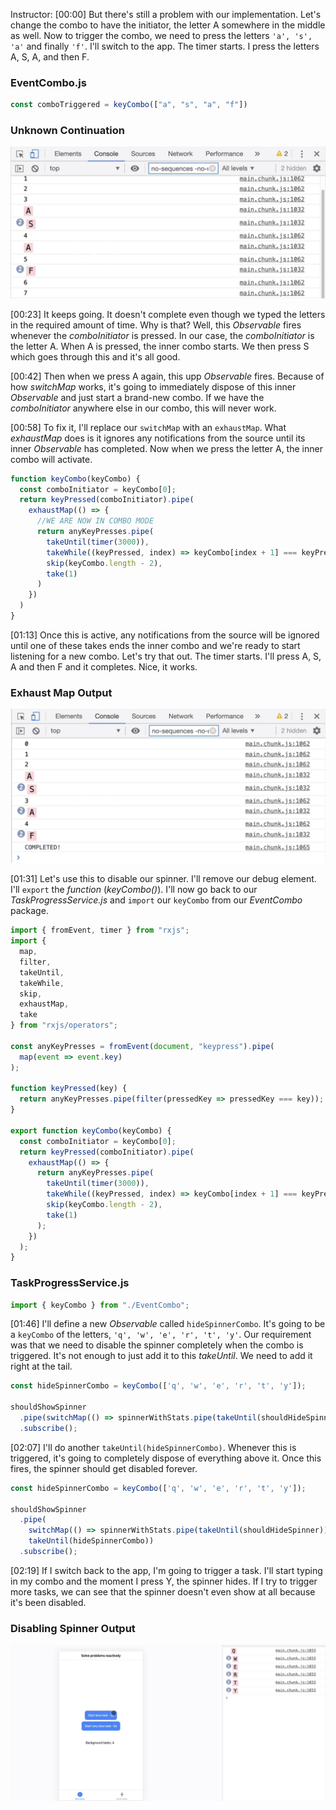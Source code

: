 Instructor: [00:00] But there's still a problem with our implementation. Let's change the combo to have the initiator, the letter A somewhere in the middle as well. Now to trigger the combo, we need to press the letters `'a', 's', 'a'` and finally `'f'`. I'll switch to the app. The timer starts. I press the letters A, S, A, and then F.

### EventCombo.js
```js
const comboTriggered = keyCombo(["a", "s", "a", "f"])
```

### Unknown Continuation
![Unknown Continuation](../images/egghead-use-exhaustmap-to-wait-for-open-combos-to-finish-before-starting-new-ones-unknown-continuation.png)

[00:23] It keeps going. It doesn't complete even though we typed the letters in the required amount of time. Why is that? Well, this *Observable* fires whenever the *comboInitiator* is pressed. In our case, the *comboInitiator* is the letter A. When A is pressed, the inner combo starts. We then press S which goes through this and it's all good.

[00:42] Then when we press A again, this upp *Observable* fires. Because of how *switchMap* works, it's going to immediately dispose of this inner *Observable* and just start a brand-new combo. If we have the *comboInitiator* anywhere else in our combo, this will never work.

[00:58] To fix it, I'll replace our `switchMap` with an `exhaustMap`. What *exhaustMap* does is it ignores any notifications from the source until its inner *Observable* has completed. Now when we press the letter A, the inner combo will activate.

```js
function keyCombo(keyCombo) {
  const comboInitiator = keyCombo[0];
  return keyPressed(comboInitiator).pipe(
    exhaustMap(() => {
      //WE ARE NOW IN COMBO MODE
      return anyKeyPresses.pipe(
        takeUntil(timer(3000)),
        takeWhile((keyPressed, index) => keyCombo[index + 1] === keyPressed),
        skip(keyCombo.length - 2),
        take(1)
      )
    })
  )
}
```

[01:13] Once this is active, any notifications from the source will be ignored until one of these takes ends the inner combo and we're ready to start listening for a new combo. Let's try that out. The timer starts. I'll press A, S, A and then F and it completes. Nice, it works.

### Exhaust Map Output
![Exhaust Map Output](../images/egghead-use-exhaustmap-to-wait-for-open-combos-to-finish-before-starting-new-ones-exhaust-map-output.png)

[01:31] Let's use this to disable our spinner. I'll remove our debug element. I'll `export` the *function* (*keyCombo()*). I'll now go back to our *TaskProgressService.js* and `import` our `keyCombo` from our *EventCombo* package.

```js
import { fromEvent, timer } from "rxjs";
import {
  map,
  filter,
  takeUntil,
  takeWhile,
  skip,
  exhaustMap,
  take
} from "rxjs/operators";

const anyKeyPresses = fromEvent(document, "keypress").pipe(
  map(event => event.key)
);

function keyPressed(key) {
  return anyKeyPresses.pipe(filter(pressedKey => pressedKey === key));
}

export function keyCombo(keyCombo) {
  const comboInitiator = keyCombo[0];
  return keyPressed(comboInitiator).pipe(
    exhaustMap(() => {
      return anyKeyPresses.pipe(
        takeUntil(timer(3000)),
        takeWhile((keyPressed, index) => keyCombo[index + 1] === keyPressed),
        skip(keyCombo.length - 2),
        take(1)
      );
    })
  );
}
```

### TaskProgressService.js
```js
import { keyCombo } from "./EventCombo";
```

[01:46] I'll define a new *Observable* called `hideSpinnerCombo`. It's going to be a `keyCombo` of the letters, `'q', 'w', 'e', 'r', 't', 'y'`. Our requirement was that we need to disable the spinner completely when the combo is triggered. It's not enough to just add it to this *takeUntil*. We need to add it right at the tail.

```js
const hideSpinnerCombo = keyCombo(['q', 'w', 'e', 'r', 't', 'y']);

shouldShowSpinner
  .pipe(switchMap(() => spinnerWithStats.pipe(takeUntil(shouldHideSpinner))))
  .subscribe();
```

[02:07] I'll do another `takeUntil(hideSpinnerCombo)`. Whenever this is triggered, it's going to completely dispose of everything above it. Once this fires, the spinner should get disabled forever.

```js
const hideSpinnerCombo = keyCombo(['q', 'w', 'e', 'r', 't', 'y']);

shouldShowSpinner
  .pipe(
    switchMap(() => spinnerWithStats.pipe(takeUntil(shouldHideSpinner)))
    takeUntil(hideSpinnerCombo))
  .subscribe();
```

[02:19] If I switch back to the app, I'm going to trigger a task. I'll start typing in my combo and the moment I press Y, the spinner hides. If I try to trigger more tasks, we can see that the spinner doesn't even show at all because it's been disabled.

### Disabling Spinner Output
![Disabling Spinner Output](../images/egghead-use-exhaustmap-to-wait-for-open-combos-to-finish-before-starting-new-ones-disabling-spinner-output.png)
